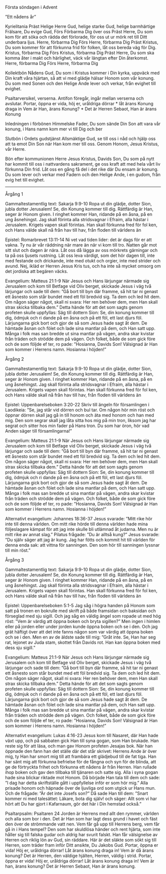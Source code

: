 Första söndagen i Advent


”Ett nådens år”


Kyrielitania
Präst        Helige Herre Gud, helige starke Gud, helige barmhärtige Frälsare, Du evige Gud,
Förs        Förbarma Dig över oss
Präst        Herre, Du som kom för att söka och rädda det förlorade, för oss ut ur mörk ret till Ditt underbara ljus. Herre, förbarma Dig
Förs        Herre, förbarma Dig
Präst        Kristus, Du som kommer för att förkunna frid för folken, låt oss bereda väg för Dig. Kristus, förbarma Dig
Förs        Kristus, förbarma Dig
Präst        Herre, Du som ska komma åter i makt och härlighet, väck vår längtan efter Din återkomst. Herre, förbarma Dig
Förs        Herre, förbarma Dig


Kollektbön
Nådens Gud, Du som i Kristus kommer i Din kyrka,
uppväck med Din kraft våra hjärtan,
så att vi med glädje hälsar Honom som vår konung.
Du som med Sonen och den Helige Ande lever och verkar, från evighet till evighet.


Psaltarversikel, verserna. Antifon föregår, ingår mellan verserna och avslutar.
Portar, öppna er vida, höj er, uråldriga dörrar * låt ärans Konung draga in
Vem är Han, ärans Konung? * Det är Herren Sebaot, Han är ärans Konung        


Inledningen i förbönen
Himmelske Fader, Du som sände Din Son att vara vår konung, i Hans namn kom mer vi till Dig och ber


Slutbön i Ordets gudstjänst
Allsmäktige Gud, se till oss i nåd och hjälp oss att ta emot Din Son när Han kom mer till oss.
Genom Honom, Jesus Kristus, vår Herre.


Bön efter kommunionen
Herre Jesus Kristus, Davids Son,
Du som på nytt har kommit till oss i nattvardens sakrament,
ge oss kraft att med hela vårt liv förkunna Din frid.
Låt oss en gång få del i det rike där Du ensam är konung.
Du som lever och verkar med Fadern och den Helige Ande, i en gudom, från evig het till evighet.
________________
Årgång 1


Gammaltestamentlig text: Sakarja 9:9-10 
Ropa ut din glädje, dotter Sion, jubla dotter Jerusalem! Se, din Konung kommer till dig. Rättfärdig är Han, seger är Honom given. I ringhet kommer Han, ridande på en åsna, på en ung åsnehingst. Jag skall förinta alla stridsvagnar i Efraim, alla hästar i Jerusalem. Krigets vapen skall förintas. Han skall förkunna fred för fol ken, och Hans välde skall nå från hav till hav, från floden till världens än


Epistel: Romarbrevet 13:11-14
Ni vet vad tiden lider: det är dags för er att vakna. Ty nu är vår räddning när mare än när vi kom till tro. Natten går mot sitt slut och dagen är nära. Låt oss då lägga av oss mörkrets gärningar och ta på oss ljusets rustning. Låt oss leva värdigt, som det hör dagen till, inte med festande och drickande, inte med otukt och orgier, inte med strider och avund. Nej, ikläd er Herren Jesus Kris tus, och ha inte så mycket omsorg om det jordiska att begären väcks.


Evangelium: Matteus 21:1-9 
När Jesus och Hans lärjungar närmade sig Jerusalem och kom till Betfage vid Oliv berget, skickade Jesus i väg två lärjungar och sade till dem: ”Gå bort till byn där framme, så hit tar ni genast ett åsnesto som står bundet med ett föl bredvid sig. Ta dem och led hit dem. Om någon säger något, skall ni svara: Her ren behöver dem, men Han skall strax skicka tillbaka dem.” Detta hände för att det som sagts genom profeten skulle uppfyllas: Säg till dottern Sion: Se, din konung kommer till dig, ödmjuk och ri dande på en åsna och på ett föl, ett last djurs föl. Lärjungarna gick bort och gjor de så som Jesus hade sagt åt dem. De hämtade åsnan och fölet och lade sina mantlar på dem, och Han satt upp.  Många i folk mas san bredde ut sina mantlar på vägen, andra skar kvistar från träden och strödde dem på vägen. Och folket, både de som gick före och de som följde ef ter, ro pade: ”Hosianna, Davids Son! Välsignad är Han som kommer i Herrens namn. Hosianna i höjden!”




Årgång 2


Gammaltestamentlig text: Sakarja 9:9-10 
Ropa ut din glädje, dotter Sion, jubla dotter Jerusalem! Se, din Konung kommer till dig. Rättfärdig är Han, seger är Honom given. I ringhet kommer Han, ridande på en åsna, på en ung åsnehingst. Jag skall förinta alla stridsvagnar i Efraim, alla hästar i Jerusalem. Krigets vapen skall förintas. Han skall förkunna fred för fol ken, och Hans välde skall nå från hav till hav, från floden till världens än


Epistel: Uppenbarelseboken 3:20-22
Skriv till ängeln för församlingen i Laodikeia: ”Se, jag står vid dörren och bul tar. Om någon hör min röst och öppnar dörren skall jag gå in till honom och äta med honom och han med mig. Den som segrar skall jag låta sitta hos mig på min tron, liksom jag har segrat och sitter hos min fader på Hans tron. 
Du som har öron, hör vad Anden säger till församlingarna!” 


Evangelium: Matteus 21:1-9 
När Jesus och Hans lärjungar närmade sig Jerusalem och kom till Betfage vid Oliv berget, skickade Jesus i väg två lärjungar och sade till dem: ”Gå bort till byn där framme, så hit tar ni genast ett åsnesto som står bundet med ett föl bredvid sig. Ta dem och led hit dem. Om någon säger något, skall ni svara: Her ren behöver dem, men Han skall strax skicka tillbaka dem.” Detta hände för att det som sagts genom profeten skulle uppfyllas: Säg till dottern Sion: Se, din konung kommer till dig, ödmjuk och ri dande på en åsna och på ett föl, ett last djurs föl. Lärjungarna gick bort och gjor de så som Jesus hade sagt åt dem. De hämtade åsnan och fölet och lade sina mantlar på dem, och Han satt upp.  Många i folk mas san bredde ut sina mantlar på vägen, andra skar kvistar från träden och strödde dem på vägen. Och folket, både de som gick före och de som följde ef ter, ro pade: ”Hosianna, Davids Son! Välsignad är Han som kommer i Herrens namn. Hosianna i höjden!”


Alternativt evangelium: Johannes 18:36-37
Jesus svarade: ”Mitt rike hör inte till denna världen. Om mitt rike hörde till denna världen hade mina följeslagare kämpat för att jag inte skulle bli utlämnad åt judarna. Men nu är mitt rike av annat slag.” Pilatus frågade: ”Du är alltså kung?” Jesus svarade: ”Du själv säger att jag är kung. Jag har fötts och kommit hit till världen för denna enda sak: att vittna för sanningen. Den som hör till sanningen lyssnar till min röst.”




Årgång 3


Gammaltestamentlig text: Sakarja 9:9-10 
Ropa ut din glädje, dotter Sion, jubla dotter Jerusalem! Se, din Konung kommer till dig. Rättfärdig är Han, seger är Honom given. I ringhet kommer Han, ridande på en åsna, på en ung åsnehingst. Jag skall förinta alla stridsvagnar i Efraim, alla hästar i Jerusalem. Krigets vapen skall förintas. Han skall förkunna fred för fol ken, och Hans välde skall nå från hav till hav, från floden till världens än


Epistel: Uppenbarelseboken 5:1-5
Jag såg i högra handen på Honom som satt på tronen en bokrulle med skrift på både framsidan och baksidan och förseglad med sju sigill. Och jag såg en väldig ängel som ropade ut med hög röst: ”Vem är värdig att öppna boken och bryta sigillen?” Men ingen i himlen eller på jorden eller under jorden kunde öppna boken och se i den. Och jag grät häftigt över att det inte fanns någon som var värdig att öppna boken och se i den. Men en av de äldste sade till mig: ”Gråt inte. Se, Han har seg rat, lejonet av Juda stam, skottet från Davids rot. Han kan öppna boken med dess sju sigill.”


Evangelium: Matteus 21:1-9 
När Jesus och Hans lärjungar närmade sig Jerusalem och kom till Betfage vid Oliv berget, skickade Jesus i väg två lärjungar och sade till dem: ”Gå bort till byn där framme, så hit tar ni genast ett åsnesto som står bundet med ett föl bredvid sig. Ta dem och led hit dem. Om någon säger något, skall ni svara: Her ren behöver dem, men Han skall strax skicka tillbaka dem.” Detta hände för att det som sagts genom profeten skulle uppfyllas: Säg till dottern Sion: Se, din konung kommer till dig, ödmjuk och ri dande på en åsna och på ett föl, ett last djurs föl. Lärjungarna gick bort och gjor de så som Jesus hade sagt åt dem. De hämtade åsnan och fölet och lade sina mantlar på dem, och Han satt upp.  Många i folk mas san bredde ut sina mantlar på vägen, andra skar kvistar från träden och strödde dem på vägen. Och folket, både de som gick före och de som följde ef ter, ro pade: ”Hosianna, Davids Son! Välsignad är Han som kommer i Herrens namn. Hosianna i höjden!”


Alternativt evangelium: Lukas 4:16-23
Jesus kom till Nasaret, där Han hade växt upp, och på sabbaten gick Han till syna gogan, som Han brukade. Han reste sig för att läsa, och man gav Honom profeten Jesajas bok. När han öppnade den fann han det ställe där det står skrivet: Herrens Ande är över mig, ty Han har smort mig till att frambära ett glädjebud till de fat tiga. Han har sänt mig att förkunna befrielse för de fångna och syn för de blinda, att ge de förtryckta frihet och förkunna ett nådens år från Herren. 
Han rullade ihop boken och gav den tillbaka till tjänaren och satte sig. Alla i syna gogan hade sina blickar riktade mot Honom. Då började Han tala till dem och sade: ”I dag har detta skriftställe gått i uppfyllelse inför er som hör mig.” Alla prisade honom och häpnade över de ljuvliga ord som utgick ur Hans mun. Och de frågade: ”Är det inte Josefs son?” Då sade Han till dem: ”Snart kommer ni med talesättet: Läkare, bota dig själv! och säger: Allt som vi har hört att Du har gjort i Kafarnaum, gör det här i Din hemstad också.” 




Psaltarpsalm: Psaltaren 24
Jorden är Herrens med allt den rymmer, världen och alla som bor i den. 
Det är Han som har lagt dess grund i havet och fäst den över de strömmande vatt nen.
Vem får gå upp till Herrens berg, vem får gå in i Hans tempel? 
Den som har skuldlösa händer och rent hjärta, som inte håller sig till falska gudar och aldrig har svurit falskt. 
Han får välsignelse av Herren och riklig lön av Gud, sin räddare. 
Här är det släkte som sökt sig till Herren, som träder fram inför Ditt ansikte, Du Jakobs Gud.
Portar, öppna er vida! Höj er, uråldriga dörrar! Låt ärans konung draga in! 
Vem är då ärans konung? Det är Herren, den väldige hjälten, Herren, väldig i strid. 
Portar, öppna er vida! Höj er, uråldriga dörrar! Låt ärans konung draga in! 
Vem är han, ärans konung? Det är Herren Sebaot, Han är ärans konung.
